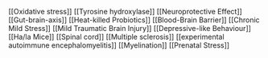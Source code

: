 [[Oxidative stress]]
[[Tyrosine hydroxylase]]
[[Neuroprotective Effect]]
[[Gut-brain-axis]]
[[Heat-killed Probiotics]]
[[Blood-Brain Barrier]]
[[Chronic Mild Stress]]
[[Mild Traumatic Brain Injury]]
[[Depressive-like Behaviour]]
[[Ha/la Mice]]
[[Spinal cord]]
[[Multiple sclerosis]]
[[experimental autoimmune encephalomyelitis]]
[[Myelination]]
[[Prenatal Stress]]
